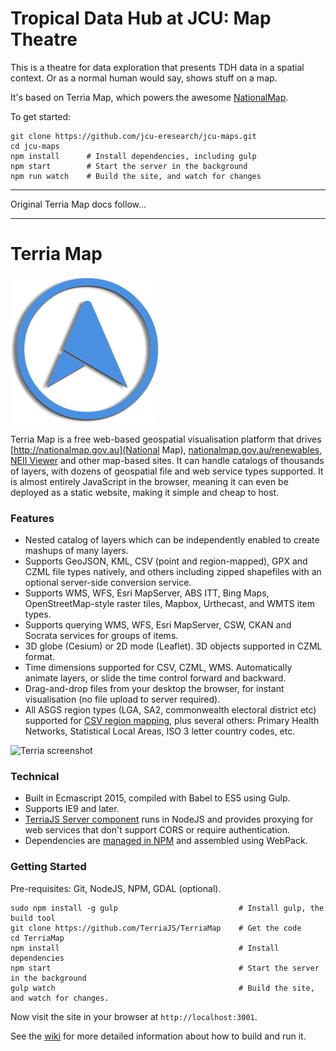 
Tropical Data Hub at JCU: Map Theatre
=====================================

This is a theatre for data exploration that presents TDH data in a
spatial context.  Or as a normal human would say, shows stuff on a
map.

It's based on Terria Map, which powers the awesome
[NationalMap](nationalmap.gov.au).

To get started:

```
git clone https://github.com/jcu-eresearch/jcu-maps.git
cd jcu-maps
npm install      # Install dependencies, including gulp
npm start        # Start the server in the background
npm run watch    # Build the site, and watch for changes
```

----

Original Terria Map docs follow...

----

Terria Map
==========
![Terria logo](terria-logo.png "Terria logo")

Terria Map is a free web-based geospatial visualisation platform that drives [http://nationalmap.gov.au](National Map), [nationalmap.gov.au/renewables](AREMI), [NEII Viewer](neiiviewer.nicta.com.au) and other map-based sites. It can handle catalogs of thousands of layers, with dozens of geospatial file and web service types supported. It is almost entirely JavaScript in the browser, meaning it can even be deployed as a static website, making it simple and cheap to host.

### Features

* Nested catalog of layers which can be independently enabled to create mashups of many layers.
* Supports GeoJSON, KML, CSV (point and region-mapped), GPX and CZML file types natively, and others including zipped shapefiles with an optional server-side conversion service.
* Supports WMS, WFS, Esri MapServer, ABS ITT, Bing Maps, OpenStreetMap-style raster tiles, Mapbox, Urthecast, and WMTS item types.
* Supports querying WMS, WFS, Esri MapServer, CSW, CKAN and Socrata services for groups of items.
* 3D globe (Cesium) or 2D mode (Leaflet). 3D objects supported in CZML format.
* Time dimensions supported for CSV, CZML, WMS. Automatically animate layers, or slide the time control forward and backward.
* Drag-and-drop files from your desktop the browser, for instant visualisation (no file upload to server required).
* All ASGS region types (LGA, SA2, commonwealth electoral district etc) supported for [CSV region mapping](https://github.com/NICTA/nationalmap/wiki/csv-geo-au), plus several others: Primary Health Networks, Statistical Local Areas, ISO 3 letter country codes, etc.

![Terria screenshot](terria-screenshot.png "Terria screenshot")


### Technical

* Built in Ecmascript 2015, compiled with Babel to ES5 using Gulp.
* Supports IE9 and later.
* [TerriaJS Server component](https://github.com/TerriajS/TerriaJS-Server) runs in NodeJS and provides proxying for web services that don't support CORS or require authentication.
* Dependencies are [managed in NPM](https://www.npmjs.com/~terria) and assembled using WebPack.

### Getting Started ###
Pre-requisites: Git, NodeJS, NPM, GDAL (optional).

```
sudo npm install -g gulp                           # Install gulp, the build tool
git clone https://github.com/TerriaJS/TerriaMap    # Get the code
cd TerriaMap
npm install                                        # Install dependencies
npm start                                          # Start the server in the background
gulp watch                                         # Build the site, and watch for changes.
```

Now visit the site in your browser at `http://localhost:3001`.

See the [wiki](https://github.com/NICTA/nationalmap/wiki) for more detailed information about how to build and run it.
